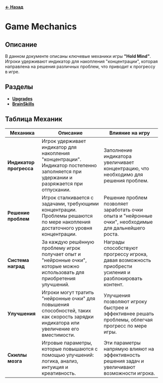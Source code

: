 **[← Назад](/Overview/README.md)**

# Game Mechanics

## Описание
В данном документе описаны ключевые механики игры **"Hold Mind"**. Игроки удерживают индикатор для накопления "концентрации", которая направлена на решения различных проблем, что приводит к прогрессу в игре.

## Разделы
- **[Upgrades](./Gameplay/Upgrades/README.md)**
- **[BrainSkills](./Gameplay/BrainSkills/README.md)**


## Таблица Механик

| Механика               | Описание                                                                                                                                      | Влияние на игру                                                                                      |
|------------------------|-----------------------------------------------------------------------------------------------------------------------------------------------|------------------------------------------------------------------------------------------------------|
| **Индикатор прогресса**| Игрок удерживает индикатор для накопления "концентрации". Индикатор постепенно заполняется при удержании и разряжается при отпускании.       | Заполнение индикатора увеличивает концентрацию, что необходимо для решения проблем.                  |
| **Решение проблем**    | Игрок сталкивается с задачами, требующими концентрации. Проблемы решаются по мере накопления достаточного уровня концентрации.                | Решение проблем позволяет заработать очки опыта и "нейронные очки", необходимые для дальнейшего роста.|
| **Система наград**     | За каждую решённую проблему игрок получает опыт и "нейронные очки", которые можно использовать для приобретения улучшений.                    | Награды способствуют прогрессу игрока, давая возможность приобрести усиления и разблокировать контент.|
| **Улучшения**          | Игроки могут тратить "нейронные очки" для повышения способностей, таких как скорость зарядки индикатора или увеличение его вместимости.       | Улучшения позволяют игроку быстрее и эффективнее решать проблемы, облегчая прогресс по мере игры.    |
| **Скиллы мозга**       | Игровые параметры, которые повышаются с помощью улучшений: логика, анализ, интуиция и креативность.                                          | Эти параметры напрямую влияют на эффективность решения задач и увеличивают возможности игрока.       |
